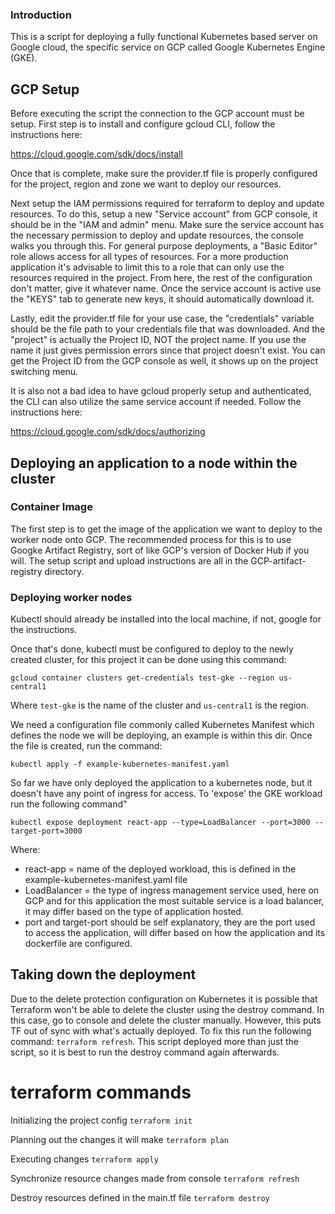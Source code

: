### Introduction ###

This is a script for deploying a fully functional Kubernetes based server on Google cloud, the specific service on GCP called Google Kubernetes Engine (GKE).

## GCP Setup

Before executing the script the connection to the GCP account must be setup. First step is to install and configure gcloud CLI, follow the instructions here:

https://cloud.google.com/sdk/docs/install

Once that is complete, make sure the provider.tf file is properly configured for the project, region and zone we want to deploy our resources.

Next setup the IAM permissions required for terraform to deploy and update resources. To do this, setup a new "Service account" from GCP console, it should be in the "IAM and admin" menu. Make sure the service account has the necessary permission to deploy and update resources, the console walks you through this. For general purpose deployments, a "Basic Editor" role allows access for all types of resources. For a more production application it's advisable to limit this to a role that can only use the resources required in the project. From here, the rest of the configuration don't matter, give it whatever name. Once the service account is active use the "KEYS" tab to generate new keys, it should automatically download it.

Lastly, edit the provider.tf file for your use case, the "credentials" variable should be the file path to your credentials file that was downloaded. And the "project" is actually the Project ID, NOT the project name. If you use the name it just gives permission errors since that project doesn't exist. You can get the Project ID from the GCP console as well, it shows up on the project switching menu.

It is also not a bad idea to have gcloud properly setup and authenticated, the CLI can also utilize the same service account if needed. Follow the instructions here:

https://cloud.google.com/sdk/docs/authorizing

## Deploying an application to a node within the cluster

### Container Image

The first step is to get the image of the application we want to deploy to the worker node onto GCP. The recommended process for this is to use Googke Artifact Registry, sort of like GCP's version of Docker Hub if you will. The setup script and upload instructions are all in the GCP-artifact-registry directory.

### Deploying worker nodes

Kubectl should already be installed into the local machine, if not, google for the instructions.

Once that's done, kubectl must be configured to deploy to the newly created cluster, for this project it can be done using this command:

`gcloud container clusters get-credentials test-gke --region us-central1`

Where `test-gke` is the name of the cluster and `us-central1` is the region.

We need a configuration file commonly called Kubernetes Manifest which defines the node we will be deploying, an example is within this dir. Once the file is created, run the command:

`kubectl apply -f example-kubernetes-manifest.yaml`

So far we have only deployed the application to a kubernetes node, but it doesn't have any point of ingress for access. To 'expose' the GKE workload run the following command"

`kubectl expose deployment react-app --type=LoadBalancer --port=3000 --target-port=3000`

Where:
* react-app = name of the deployed workload, this is defined in the example-kubernetes-manifest.yaml file
* LoadBalancer = the type of ingress management service used, here on GCP and for this application the most suitable service is a load balancer, it may differ based on the type of application hosted.
* port and target-port should be self explanatory, they are the port used to access the application, will differ based on how the application and its dockerfile are configured.

## Taking down the deployment

Due to the delete protection configuration on Kubernetes it is possible that Terraform won't be able to delete the cluster using the destroy command. In this case, go to console and delete the cluster manually. However, this puts TF out of sync with what's actually deployed. To fix this run the following command: `terraform refresh`. This script deployed more than just the script, so it is best to run the destroy command again afterwards.

# terraform commands 

Initializing the project config
`terraform init`

Planning out the changes it will make
`terraform plan`

Executing changes
`terraform apply`

Synchronize resource changes made from console
`terraform refresh`

Destroy resources defined in the main.tf file
`terraform destroy`
